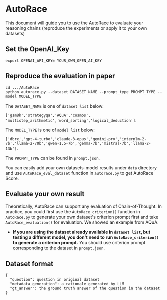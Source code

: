 # AutoRace

This document will guide you to use the AutoRace to evaluate your reasoning chains (reproduce the experiments or apply it to your own datasets)

## Set the OpenAI_Key

```
export OPENAI_API_KEY= YOUR_OWN_OPEN_AI_KEY
```

## Reproduce the evaluation in paper

```
cd .../AutoRace
python autorace.py --dataset DATASET_NAME --prompt_type PROMPT_TYPE --model MODEL_TYPE
```

The `DATASET_NAME` is one of `dataset list` below:

`['gsm8k','strategyqa','AQuA','cosmos', 'multistep_arithmetic','word_sorting','logical_deduction']`.

The `MODEL_TYPE` is one of `model list` below:

`['dbrx','gpt-4-turbo','claude-3-opus','gemini-pro','internlm-2-7b','llama-2-70b','qwen-1.5-7b','gemma-7b','mistral-7b','llama-2-13b']`.

The `PROMPT_TYPE` can be found in `prompt.json`.

You can easily add your own datasets-model results under `data` directory and use `AutoRace_eval_dataset` function in `autorace.py` to get AutoRace Score. 

## Evaluate your own result

Theoretically, AutoRace can support any evaluation of Chain-of-Thought. In practice, you could first use the `AutoRace_criterion()` function in `AutoRace.py` to generate your own dataset's criterion prompt first and take `AutoRace_evaluation()` for evaluation. We showed an example from AQuA.

* **If you are using the dataset already available in `dataset list`, but testing a different model, you don't need to run `AutoRace_criterion()` to generate a criterion prompt.** You should use criterion prompt corresponding to the dataset in `prompt.json`.

## Dataset format

```jsonl
{
  "question": question in original dataset
  "metadata_generation": a rationale generated by LLM
  "gt_answer": the ground truth answer of the question in the dataset
}
```

